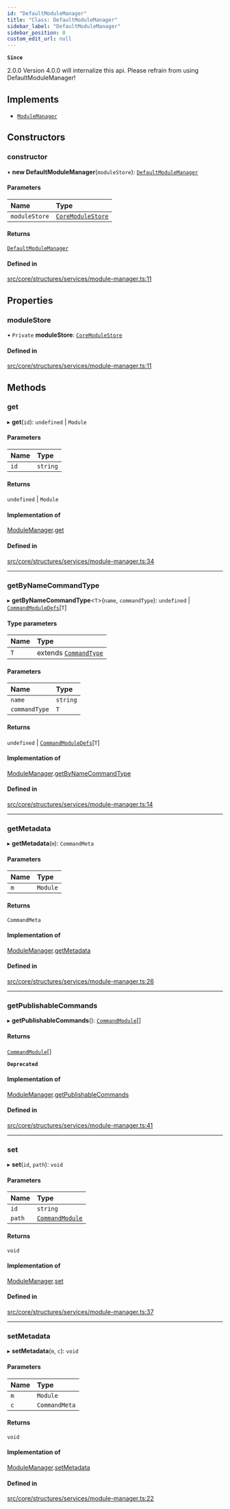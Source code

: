 ```yaml
---
id: "DefaultModuleManager"
title: "Class: DefaultModuleManager"
sidebar_label: "DefaultModuleManager"
sidebar_position: 0
custom_edit_url: null
---
```


**`Since`**

2.0.0
Version 4.0.0 will internalize this api. Please refrain from using DefaultModuleManager!

## Implements

- [`ModuleManager`](../interfaces/ModuleManager.md)

## Constructors

### constructor

• **new DefaultModuleManager**(`moduleStore`): [`DefaultModuleManager`](DefaultModuleManager.md)

#### Parameters

| Name | Type |
| :------ | :------ |
| `moduleStore` | [`CoreModuleStore`](../interfaces/CoreModuleStore.md) |

#### Returns

[`DefaultModuleManager`](DefaultModuleManager.md)

#### Defined in

[src/core/structures/services/module-manager.ts:11](https://github.com/sern-handler/handler/blob/2106522/src/core/structures/services/module-manager.ts#L11)

## Properties

### moduleStore

• `Private` **moduleStore**: [`CoreModuleStore`](../interfaces/CoreModuleStore.md)

#### Defined in

[src/core/structures/services/module-manager.ts:11](https://github.com/sern-handler/handler/blob/2106522/src/core/structures/services/module-manager.ts#L11)

## Methods

### get

▸ **get**(`id`): `undefined` \| `Module`

#### Parameters

| Name | Type |
| :------ | :------ |
| `id` | `string` |

#### Returns

`undefined` \| `Module`

#### Implementation of

[ModuleManager](../interfaces/ModuleManager.md).[get](../interfaces/ModuleManager.md#get)

#### Defined in

[src/core/structures/services/module-manager.ts:34](https://github.com/sern-handler/handler/blob/2106522/src/core/structures/services/module-manager.ts#L34)

___

### getByNameCommandType

▸ **getByNameCommandType**<`T`\>(`name`, `commandType`): `undefined` \| [`CommandModuleDefs`](../interfaces/CommandModuleDefs.md)[`T`]

#### Type parameters

| Name | Type |
| :------ | :------ |
| `T` | extends [`CommandType`](../enums/CommandType.md) |

#### Parameters

| Name | Type |
| :------ | :------ |
| `name` | `string` |
| `commandType` | `T` |

#### Returns

`undefined` \| [`CommandModuleDefs`](../interfaces/CommandModuleDefs.md)[`T`]

#### Implementation of

[ModuleManager](../interfaces/ModuleManager.md).[getByNameCommandType](../interfaces/ModuleManager.md#getbynamecommandtype)

#### Defined in

[src/core/structures/services/module-manager.ts:14](https://github.com/sern-handler/handler/blob/2106522/src/core/structures/services/module-manager.ts#L14)

___

### getMetadata

▸ **getMetadata**(`m`): `CommandMeta`

#### Parameters

| Name | Type |
| :------ | :------ |
| `m` | `Module` |

#### Returns

`CommandMeta`

#### Implementation of

[ModuleManager](../interfaces/ModuleManager.md).[getMetadata](../interfaces/ModuleManager.md#getmetadata)

#### Defined in

[src/core/structures/services/module-manager.ts:26](https://github.com/sern-handler/handler/blob/2106522/src/core/structures/services/module-manager.ts#L26)

___

### getPublishableCommands

▸ **getPublishableCommands**(): [`CommandModule`](../modules.md#commandmodule)[]

#### Returns

[`CommandModule`](../modules.md#commandmodule)[]

**`Deprecated`**

#### Implementation of

[ModuleManager](../interfaces/ModuleManager.md).[getPublishableCommands](../interfaces/ModuleManager.md#getpublishablecommands)

#### Defined in

[src/core/structures/services/module-manager.ts:41](https://github.com/sern-handler/handler/blob/2106522/src/core/structures/services/module-manager.ts#L41)

___

### set

▸ **set**(`id`, `path`): `void`

#### Parameters

| Name | Type |
| :------ | :------ |
| `id` | `string` |
| `path` | [`CommandModule`](../modules.md#commandmodule) |

#### Returns

`void`

#### Implementation of

[ModuleManager](../interfaces/ModuleManager.md).[set](../interfaces/ModuleManager.md#set)

#### Defined in

[src/core/structures/services/module-manager.ts:37](https://github.com/sern-handler/handler/blob/2106522/src/core/structures/services/module-manager.ts#L37)

___

### setMetadata

▸ **setMetadata**(`m`, `c`): `void`

#### Parameters

| Name | Type |
| :------ | :------ |
| `m` | `Module` |
| `c` | `CommandMeta` |

#### Returns

`void`

#### Implementation of

[ModuleManager](../interfaces/ModuleManager.md).[setMetadata](../interfaces/ModuleManager.md#setmetadata)

#### Defined in

[src/core/structures/services/module-manager.ts:22](https://github.com/sern-handler/handler/blob/2106522/src/core/structures/services/module-manager.ts#L22)
